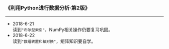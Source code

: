 ### 《利用Python进行数据分析·第2版》
----------
* 2018-6-21<br>
读到`"布尔型索引"`，NumPy相关操作仍要复习巩固。
* 2018-6-22<br>
读到`"数组转置和轴对换"`，矩阵知识要自学。
